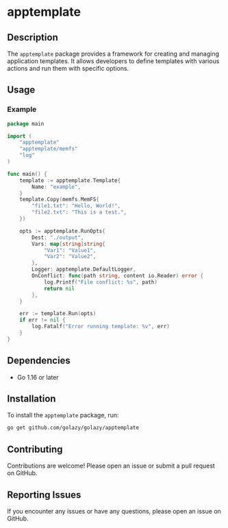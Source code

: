 # apptemplate

## Description

The `apptemplate` package provides a framework for creating and managing application templates. It allows developers to define templates with various actions and run them with specific options.

## Usage

### Example

```go
package main

import (
	"apptemplate"
	"apptemplate/memfs"
	"log"
)

func main() {
	template := apptemplate.Template{
		Name: "example",
	}
	template.Copy(memfs.MemFS{
		"file1.txt": "Hello, World!",
		"file2.txt": "This is a test.",
	})

	opts := apptemplate.RunOpts{
		Dest: "./output",
		Vars: map[string]string{
			"Var1": "Value1",
			"Var2": "Value2",
		},
		Logger: apptemplate.DefaultLogger,
		OnConflict: func(path string, content io.Reader) error {
			log.Printf("File conflict: %s", path)
			return nil
		},
	}

	err := template.Run(opts)
	if err != nil {
		log.Fatalf("Error running template: %v", err)
	}
}
```

## Dependencies

- Go 1.16 or later

## Installation

To install the `apptemplate` package, run:

```sh
go get github.com/golazy/golazy/apptemplate
```

## Contributing

Contributions are welcome! Please open an issue or submit a pull request on GitHub.

## Reporting Issues

If you encounter any issues or have any questions, please open an issue on GitHub.
